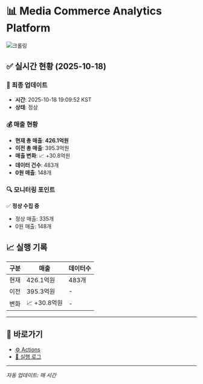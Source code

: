 # 📊 Media Commerce Analytics Platform

![크롤링](https://img.shields.io/badge/크롤링-정상-green)

## ✅ 실시간 현황 (2025-10-18)

### 📍 최종 업데이트
- **시간**: 2025-10-18 19:09:52 KST
- **상태**: 정상

### 💰 매출 현황
- **현재 총 매출**: **426.1억원**
- **이전 총 매출**: 395.3억원
- **매출 변화**: 📈 +30.8억원
- **데이터 건수**: 483개
- **0원 매출**: 148개

### 🔍 모니터링 포인트

✅ **정상 수집 중**
- 정상 매출: 335개
- 0원 매출: 148개


## 📈 실행 기록

| 구분 | 매출 | 데이터수 |
|------|------|----------|
| 현재 | 426.1억원 | 483개 |
| 이전 | 395.3억원 | - |
| 변화 | 📈 +30.8억원 | - |

---

## 🔗 바로가기

- [⚙️ Actions](../../actions)
- [📝 실행 로그](../../actions/workflows/daily_scraping.yml)

---

*자동 업데이트: 매 시간*
